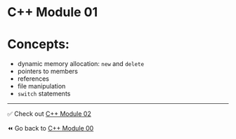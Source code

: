 # C++ Module 01
# Concepts:
- dynamic memory allocation: `new` and `delete`
- pointers to members
- references
- file manipulation
- `switch` statements

----
✅ Check out [C++ Module 02](https://github.com/ricvrdv/cpp-02)

⏪️ Go back to [C++ Module 00](https://github.com/ricvrdv/cpp-00)
